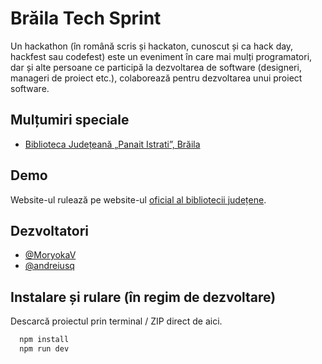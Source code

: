 
# Brăila Tech Sprint

Un hackathon (în română scris și hackaton, cunoscut și ca hack day, hackfest sau codefest) este un eveniment în care mai mulți programatori, dar și alte persoane ce participă la dezvoltarea de software (designeri, manageri de proiect etc.), colaborează pentru dezvoltarea unui proiect software.


## Mulțumiri speciale

 - [Biblioteca Județeană „Panait Istrati”, Brăila](https://www.bjbraila.ro/)


## Demo

Website-ul rulează pe website-ul [oficial al bibliotecii județene](https://hackathon.bjbraila.ro).


## Dezvoltatori

- [@MoryokaV](https://www.github.com/MoryokaV)
- [@andreiusq](https://github.com/andreiusq)


## Instalare și rulare (în regim de dezvoltare)

Descarcă proiectul prin terminal / ZIP direct de aici.

```bash
  npm install
  npm run dev
```
    